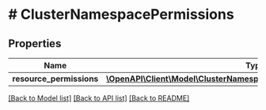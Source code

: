# # ClusterNamespacePermissions

## Properties

Name | Type | Description | Notes
------------ | ------------- | ------------- | -------------
**resource_permissions** | [**\OpenAPI\Client\Model\ClusterNamespacePermissionsResourcePermissions**](ClusterNamespacePermissionsResourcePermissions.md) |  | [optional]

[[Back to Model list]](../../README.md#models) [[Back to API list]](../../README.md#endpoints) [[Back to README]](../../README.md)
